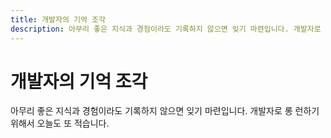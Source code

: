 ```yaml
---
title: 개발자의 기억 조각
description: 아무리 좋은 지식과 경험이라도 기록하지 않으면 잊기 마련입니다. 개발자로 롱 런하기 위해서 오늘도 또 적습니다.
---
```



개발자의 기억 조각
===


아무리 좋은 지식과 경험이라도 기록하지 않으면 잊기 마련입니다. 개발자로 롱 런하기 위해서 오늘도 또 적습니다.




